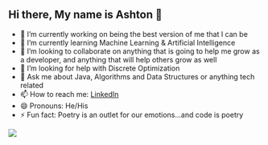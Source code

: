 ## Hi there, My name is Ashton 👋


- 🔭 I’m currently working on being the best version of me that I can be
- 🌱 I’m currently learning Machine Learning & Artificial Intelligence
- 👯 I’m looking to collaborate on anything that is going to help me grow as a developer, and anything that will help others grow as well
- 🤔 I’m looking for help with Discrete Optimization
- 💬 Ask me about Java, Algorithms and Data Structures or anything tech related
- 📫 How to reach me: [LinkedIn](https://www.linkedin.com/in/ashtonn77/)
- 😄 Pronouns: He/His
- ⚡ Fun fact: Poetry is an outlet for our emotions...and code is poetry

<img src="https://github-readme-stats.vercel.app/api?username=ashtonn77&&show_icons=true&title_color=ffffff&icon_color=bb2acf&text_color=daf7dc&bg_color=151515">
